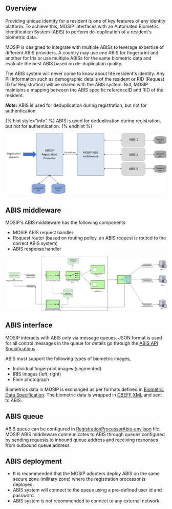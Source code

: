## Overview

Providing unique identity for a resident is one of key features of any identity platform. To achieve this, MOSIP interfaces with an Automated Biometric Identification System (ABIS) to perform de-duplication of a resident's biometric data. 

MOSIP is designed to integrate with multiple ABISs to leverage expertise of different ABIS providers. A country may use one ABIS for fingerprint and another for Iris or use multiple ABISs for the same biometric data and evaluate the best ABIS based on de-duplication quality. 

The ABIS system will never come to know about hte resident's identity. Any PII information such as demographic details of the resident or RID (Request ID for Registration) will be shared with the ABIS system. But, MOSIP maintains a mapping between the ABIS specific referenceID and RID of the resident.

**_Note:_** ABIS is used for deduplication during registration, but not for authentication.

{% hint style="info" %}
ABIS is used for deduplication during registration, but not for authentication.
{% endhint %}

![](_images/arch_diagrams/ABIS_middleware.png)

## ABIS middleware
MOSIP's ABIS middleware has the following components
- MOSIP ABIS request handler 
- Request router (based on routing policy, an ABIS request is routed to the correct ABIS system)
- ABIS response handler

![MOSIP ABIS Middleware](_images/arch_diagrams/MOSIP_ABIS_middleware.png)

## ABIS interface
MOSIP interacts with ABIS only via message queues. JSON format is used for all control messages in the queue for details go through the [ABIS API Specifications](ABIS-APIs.md).

ABIS must support the following types of biometric images,
* Individual fingerprint images (segmented)
* IRIS images (left, right)
* Face photograph

Biometrics data in MOSIP is exchanged as per formats defined in [Biometric Data Specification](Biometric-Data-Specification.md). The biometric data is wrapped in [CBEFF XML](CBEFF-XML.md) and sent to ABIS.

## ABIS queue
ABIS queue can be configured in [RegistrationProcessorAbis-env.json](https://github.com/mosip/mosip-config/blob/master/config-templates/RegistrationProcessorAbis-env.json) file. MOSIP ABIS middleware communicates to ABIS through queues configured by sending requests to inbound queue address and receiving responses from outbound queue address.

## ABIS deployment
* It is recommended that the MOSIP adopters deploy ABIS on the same secure zone (military zone) where the registration processor is deployed. 
* ABIS system will connect to the queue using a pre-defined user id and password. 
* ABIS system is not recommended to connect to any external network.

